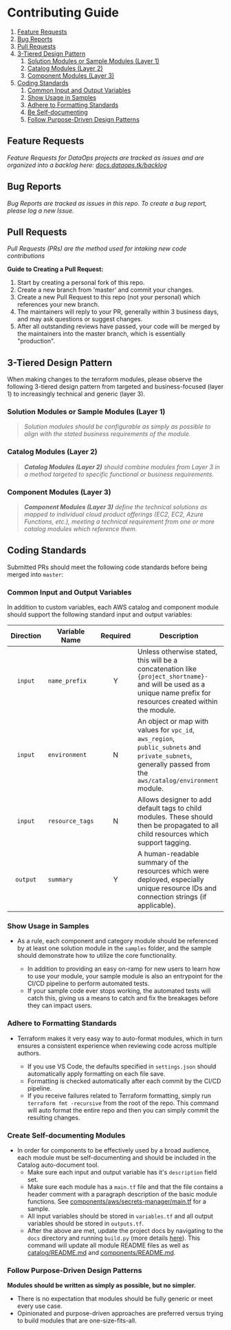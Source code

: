 # Contributing Guide

1. [Feature Requests](#feature-requests)
2. [Bug Reports](#bug-reports)
3. [Pull Requests](#pull-requests)
4. [3-Tiered Design Pattern](#3-tiered-design-pattern)
   1. [Solution Modules or Sample Modules (Layer 1)](#solution-modules-or-sample-modules-layer-1)
   2. [Catalog Modules (Layer 2)](#catalog-modules-layer-2)
   3. [Component Modules (Layer 3)](#component-modules-layer-3)
5. [Coding Standards](#coding-standards)
   1. [Common Input and Output Variables](#common-input-and-output-variables)
   2. [Show Usage in Samples](#show-usage-in-samples)
   3. [Adhere to Formatting Standards](#adhere-to-formatting-standards)
   4. [Be Self-documenting](#be-self-documenting)
   5. [Follow Purpose-Driven Design Patterns](#follow-purpose-driven-design-patterns)

## Feature Requests

_Feature Requests for DataOps projects are tracked as issues and are organized into a backlog here: [docs.dataops.tk/backlog](https://docs.dataops.tk/backlog)_

## Bug Reports

_Bug Reports are tracked as issues in this repo. To create a bug report, please log a new Issue._

## Pull Requests

_Pull Requests (PRs) are the method used for intaking new code contributions_

**Guide to Creating a Pull Request:**

1. Start by creating a personal fork of this repo.
2. Create a new branch from 'master' and commit your changes.
3. Create a new Pull Request to this repo (not your personal) which references your new branch.
4. The maintainers will reply to your PR, generally within 3 business days, and may ask questions or suggest changes.
5. After all outstanding reviews have passed, your code will be merged by the maintainers into the master branch, which is essentially "production".

## 3-Tiered Design Pattern

When making changes to the terraform modules, please observe the following 3-tiered design pattern from targeted and business-focused (layer 1) to increasingly technical and generic (layer 3).

### Solution Modules or Sample Modules (Layer 1)

> _Solution modules should be configurable as simply as possible to align with the stated business requirements of the module._

### Catalog Modules (Layer 2)

> _**Catalog Modules (Layer 2)** should combine modules from Layer 3 in a method targeted to specific functional or business requirements._

### Component Modules (Layer 3)

> _**Component Modules (Layer 3)** define the technical solutions as mapped to individual cloud product offerings (EC2, EC2, Azure Functions, etc.), meeting a technical requirement from one or more catalog modules which reference them._

## Coding Standards

Submitted PRs should meet the following code standards before being merged into `master`:

### Common Input and Output Variables

In addition to custom variables, each AWS catalog and component module should support the following standard input and output variables:

| Direction | Variable Name   | Required | Description                                                                                                                                                         |
| :-------: | --------------- | :------: | ------------------------------------------------------------------------------------------------------------------------------------------------------------------- |
|  `input`  | `name_prefix`   |    Y     | Unless otherwise stated, this will be a concatenation like `{project_shortname}-` and will be used as a unique name prefix for resources created within the module. |
|  `input`  | `environment`   |    N     | An object or map with values for `vpc_id`, `aws_region`, `public_subnets` and `private_subnets`, generally passed from the `aws/catalog/environment` module.        |
|  `input`  | `resource_tags` |    N     | Allows designer to add default tags to child modules. These should then be propagated to all child resources which support tagging.                                 |
| `output`  | `summary`       |    Y     | A human-readable summary of the resources which were deployed, especially unique resource IDs and connection strings (if applicable).                               |

### Show Usage in Samples

* As a rule, each component and category module should be referenced by at least one solution module in the `samples` folder, and the sample should demonstrate how to utilize the core functionality.

  * In addition to providing an easy on-ramp for new users to learn how to use your module, your sample module is also an entrypoint for the CI/CD pipeline to perform automated tests.
  * If your sample code ever stops working, the automated tests will catch this, giving us a means to catch and fix the breakages before they can impact users.

### Adhere to Formatting Standards

* Terraform makes it very easy way to auto-format modules, which in turn ensures a consistent experience when reviewing code across multiple authors.

  * If you use VS Code, the defaults specified in `settings.json` should automatically apply formatting on each file save.
  * Formatting is checked automatically after each commit by the CI/CD pipeline.
  * If you receive failures related to Terraform formatting, simply run `terraform fmt -recursive` from the root of the repo. This command will auto format the entire repo and then you can simply commit the resulting changes.

### Create Self-documenting Modules

* In order for components to be effectively used by a broad audience, each module must be self-documenting and should be included in the Catalog auto-document tool.
  * Make sure each input and output variable has it's `description` field set.
  * Make sure each module has a `main.tf` file and that the file contains a header comment with a paragraph description of the basic module functions. See [components/aws/secrets-manager/main.tf](../components/aws/secrets-manager/main.tf) for a sample.
  * All input variables should be stored in `variables.tf` and all output variables should be stored in `outputs.tf`.
  * After the above are met, update the project docs by navigating to the `docs` directory and running `build.py` (more details [here](README.md)). This command will update all module README files as well as [catalog/README.md](../catalog/README.md) and [components/README.md](../components/README.md).

### Follow Purpose-Driven Design Patterns

**Modules should be written as simply as possible, but no simpler.**

* There is no expectation that modules should be fully generic or meet every use case.
* Opinionated and purpose-driven approaches are preferred versus trying to build modules that are one-size-fits-all.

